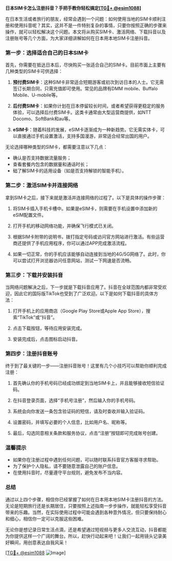 **日本SIM卡怎么注册抖音？手把手教你轻松搞定[[TG💪+ @esim1088](https://t.me/s/esim1088)]**

在日本生活或者旅行的朋友，经常会遇到一个问题：如何使用当地的SIM卡顺利注册和使用抖音呢？其实，这并不是一件特别复杂的事情，只要你按照正确的步骤来操作，就可以轻松解决这个问题。本文将从购买SIM卡、激活网络、下载抖音以及注册账号等几个方面，为大家详细讲解如何在日本用本地SIM卡注册抖音。

### 第一步：选择适合自己的日本SIM卡

首先，你需要在抵达日本后，尽快购买一张适合自己的SIM卡。目前市面上主要有几种类型的SIM卡可供选择：

1. **预付费SIM卡**：这种SIM卡非常适合短期游客或初次到访日本的人士。它无需签订长期合同，只需充值即可使用。常见的品牌有DMM mobile、Buffalo Mobile、U-mobile等。
   
2. **后付费SIM卡**：如果你计划在日本停留较长时间，或者希望获得更稳定的服务体验，可以选择后付费SIM卡。这类卡通常由大型运营商提供，如NTT Docomo、SoftBank和au等。

3. **eSIM卡**：随着科技的发展，eSIM卡逐渐成为一种新趋势。它无需实体卡，可以直接通过手机设置激活，支持多国漫游，非常适合经常出国的用户。

无论选择哪种类型的SIM卡，都需要注意以下几点：
- 确认是否支持数据流量服务；
- 查看套餐内包含的数据量和通话时长；
- 础了解SIM卡的适用设备（如是否支持解锁的智能手机）。

### 第二步：激活SIM卡并连接网络

拿到SIM卡之后，接下来就是激活并连接网络的过程了。以下是具体的操作步骤：

1. 将SIM卡插入手机卡槽中。如果是eSIM卡，则需要在手机设置中添加新的eSIM配置文件。
   
2. 打开手机的移动网络功能，并确保飞行模式已关闭。

3. 根据SIM卡附带的说明书，拨打指定号码或访问官方网站进行激活。有些运营商还提供了手机应用程序，你可以通过APP完成激活流程。

4. 如果一切正常，你的手机应该能够自动连接到当地的4G/5G网络了。此时，你可以尝试打开浏览器访问任意网站，测试一下网速是否流畅。

### 第三步：下载并安装抖音

当网络问题解决之后，下一步就是下载抖音应用了。抖音在全球范围内都非常受欢迎，因此它的国际版TikTok也受到了广泛欢迎。以下是如何下载抖音的具体方法：

1. 打开手机上的应用商店（Google Play Store或Apple App Store），搜索“TikTok”或“抖音”。

2. 点击下载按钮，等待应用安装完成。

3. 安装完成后，点击图标启动抖音。

### 第四步：注册抖音账号

终于到了最关键的一步——注册抖音账号！这里有几个小技巧可以帮助你顺利完成注册：

1. 首先确认你的手机号码已经成功绑定到当地SIM卡上，并且能够接收短信验证码。

2. 在抖音登录页面，选择“手机号注册”，然后输入你的手机号码。

3. 系统会向你发送一条包含验证码的短信，请及时查收并输入验证码。

4. 设置密码，并填写必要的个人信息，比如用户名、昵称等。

5. 最后，勾选同意相关条款和服务协议，点击“注册”按钮即可完成账号创建。

### 温馨提示

- 如果你在注册过程中遇到任何问题，可以随时联系抖音官方客服寻求帮助。
- 为了保护个人隐私，请不要随意泄露自己的账户信息。
- 在使用抖音时，尽量遵守平台规则，避免发布不当内容。

### 总结

通过以上四个步骤，相信你已经掌握了如何在日本用本地SIM卡注册抖音的方法。无论是短期旅行还是长期居住，只要按照上述指南一步步操作，就能轻松享受抖音带来的乐趣。当然，在实际使用过程中可能会遇到各种意外情况，但只要保持耐心和细心，相信你一定可以克服这些困难。

无论你是想记录日常生活点滴，还是希望通过短视频与更多人交流互动，抖音都能为你提供这样一个广阔的舞台。所以，赶快行动起来吧！让我们一起用镜头记录美好瞬间，用创意表达自我风采！

[[TG💪+ @esim1088](https://t.me/s/esim1088) ![Image](https://i.postimg.cc/4NQfJmqS/Snipaste-2025-05-13-00-14-12.png)]